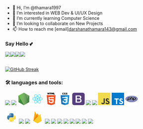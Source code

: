 - 👋 Hi, I’m @thamara1997
- 👀 I’m interested in WEB Dev & UI/UX Design
- 🌱 I’m currently learning Computer Science
- 💞️ I’m looking to collaborate on New Projects
- 📫 How to reach me [email]darshanathamara143@gmail.com



<!---
thamara1997/thamara1997 is a ✨ special ✨ repository because its `README.md` (this file) appears on your GitHub profile.
You can click the Preview link to take a look at your changes.
--->

### Say Hello 💕
<a href="https://twitter.com/Darshana1997" target="_blank">
  <img align="left" src="https://img.shields.io/badge/twitter-%231DA1F2.svg?&style=for-the-badge&logo=twitter&logoColor=white" height=25>
</a> 
<a href="https://www.linkedin.com/in/darshana-thamara-ba123023b/" target="_blank">
  <img align="left" src="https://img.shields.io/badge/linkedin-%230077B5.svg?&style=for-the-badge&logo=linkedin&logoColor=white" height=25>
</a> 
<a href="https://www.facebook.com/darshana.thamara/" target="_blank">
  <img align="left" src="https://img.shields.io/badge/Facebook-%231877F2.svg?&style=for-the-badge&logo=facebook&logoColor=white" height=25>
</a> 
<a href="https://www.instagram.com/darshanathamara97/" target="_blank">
  <img align="left" src="https://img.shields.io/badge/Instagram-%23E4405F.svg?&style=for-the-badge&logo=instagramk&logoColor=white" height=25>
</a> 

<br><br>

[![GitHub Streak](https://streak-stats.demolab.com/?user=thamara1997&theme=dark)](https://git.io/streak-stats)

### 🛠️ languages and tools:

<p>
<img height="40" src="https://1000logos.net/wp-content/uploads/2020/09/Java-Logo.png">
<img height="40" src="https://upload.wikimedia.org/wikipedia/commons/thumb/1/18/C_Programming_Language.svg/1200px-C_Programming_Language.svg.png">
<img height="40" src="https://raw.githubusercontent.com/github/explore/80688e429a7d4ef2fca1e82350fe8e3517d3494d/topics/nodejs/nodejs.png">
<img height="40" src="https://raw.githubusercontent.com/github/explore/80688e429a7d4ef2fca1e82350fe8e3517d3494d/topics/react/react.png">

<img height="40" src="https://raw.githubusercontent.com/github/explore/80688e429a7d4ef2fca1e82350fe8e3517d3494d/topics/html/html.png">
<img height="40" src="https://raw.githubusercontent.com/github/explore/80688e429a7d4ef2fca1e82350fe8e3517d3494d/topics/css/css.png">
<img height="40" src="https://raw.githubusercontent.com/github/explore/80688e429a7d4ef2fca1e82350fe8e3517d3494d/topics/bootstrap/bootstrap.png">
<img height="40" src="https://seeklogo.com/images/T/tailwind-css-logo-5AD4175897-seeklogo.com.png">
<img height="40" src="https://upload.wikimedia.org/wikipedia/commons/thumb/9/93/Wordpress_Blue_logo.png/1200px-Wordpress_Blue_logo.png">
<img height="40" src="https://raw.githubusercontent.com/github/explore/80688e429a7d4ef2fca1e82350fe8e3517d3494d/topics/javascript/javascript.png">
<img height="40" src="https://raw.githubusercontent.com/github/explore/80688e429a7d4ef2fca1e82350fe8e3517d3494d/topics/typescript/typescript.png">
<img height="40" src="https://raw.githubusercontent.com/github/explore/80688e429a7d4ef2fca1e82350fe8e3517d3494d/topics/php/php.png"><br><br>
<img height="40" src="https://raw.githubusercontent.com/github/explore/80688e429a7d4ef2fca1e82350fe8e3517d3494d/topics/python/python.png">
<img height="40" src="https://download.logo.wine/logo/MySQL/MySQL-Logo.wine.png">
<img height="40" src="https://cdn.iconscout.com/icon/free/png-512/mongodb-2-1175137.png">
<img height="40" src="https://raw.githubusercontent.com/github/explore/80688e429a7d4ef2fca1e82350fe8e3517d3494d/topics/firebase/firebase.png">
<img height="40" src="https://git-scm.com/images/logos/downloads/Git-Icon-1788C.png">
<img height="40" src="https://cdn.freebiesupply.com/logos/large/2x/netlify-logo-png-transparent.png">
<img height="40" src="https://user-images.githubusercontent.com/58588952/132095762-faa1a92a-aa47-4573-b628-f64a9baf1ed0.png">
<img height="40" src="https://seeklogo.com/images/V/visual-studio-code-logo-449D71944F-seeklogo.com.png">
<img height="40" src="https://static-00.iconduck.com/assets.00/apps-figma-icon-2048x2048-ctjj5ab7.png">
  
  
<img height="40" src="https://logos-world.net/wp-content/uploads/2020/11/Adobe-Photoshop-Logo.png">
<img height="40" src="https://upload.wikimedia.org/wikipedia/commons/thumb/c/cb/Adobe_After_Effects_CC_icon.svg/1200px-Adobe_After_Effects_CC_icon.svg.png">
<img height="40" src="https://cdn3.iconfinder.com/data/icons/inficons/512/apple.png">


</p>


